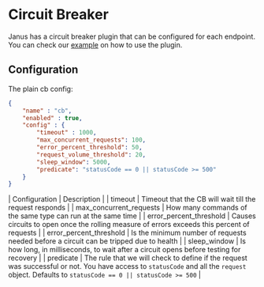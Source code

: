 # Circuit Breaker

Janus has a circuit breaker plugin that can be configured for each endpoint. You can check 
our [example](https://github.com/hellofresh/janus/tree/master/examples/plugin-cb) on how
to use the plugin.

## Configuration

The plain cb config:

```json
{
    "name" : "cb",
    "enabled" : true,
    "config" : {
        "timeout" : 1000,
        "max_concurrent_requests": 100,
        "error_percent_threshold": 50,
        "request_volume_threshold": 20,
        "sleep_window": 5000,
        "predicate": "statusCode == 0 || statusCode >= 500"
    }
}
```

| Configuration | Description |
| timeout                     | Timeout that the CB will wait till the request responds |
| max_concurrent_requests     | How many commands of the same type can run at the same time |
| error_percent_threshold     | Causes circuits to open once the rolling measure of errors exceeds this percent of requests |
| error_percent_threshold     | Is the minimum number of requests needed before a circuit can be tripped due to health |
| sleep_window                | Is how long, in milliseconds, to wait after a circuit opens before testing for recovery |
| predicate                   | The rule that we will check to define if the request was successful or not. You have access to `statusCode` and all the `request` object. Defaults to `statusCode == 0 || statusCode >= 500` |
